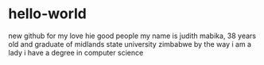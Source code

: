 # hello-world
new github for my love
hie good people
my name is judith mabika, 38 years old and graduate of midlands state university zimbabwe
by the way i am a lady
i have a degree in computer science
